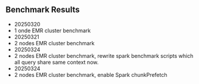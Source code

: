 ## Benchmark Results
* 20250320
 * 1 onde EMR cluster benchmark
* 20250321
 * 2 nodes EMR cluster benchmark
* 20250324
 * 2 nodes EMR cluster benchmark, rewrite spark benchmark scripts which all query share same context now.
* 20250324
 * 2 nodes EMR cluster benchmark, enable Spark chunkPrefetch